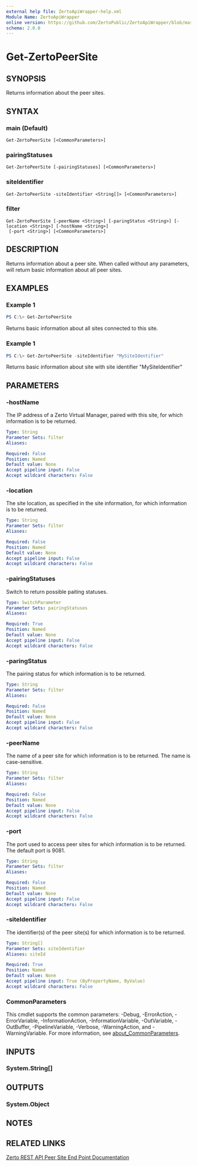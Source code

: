 ```yaml
---
external help file: ZertoApiWrapper-help.xml
Module Name: ZertoApiWrapper
online version: https://github.com/ZertoPublic/ZertoApiWrapper/blob/master/docs/Get-ZertoPeerSite.md
schema: 2.0.0
---
```


# Get-ZertoPeerSite

## SYNOPSIS
Returns information about the peer sites.

## SYNTAX

### main (Default)
```
Get-ZertoPeerSite [<CommonParameters>]
```

### pairingStatuses
```
Get-ZertoPeerSite [-pairingStatuses] [<CommonParameters>]
```

### siteIdentifier
```
Get-ZertoPeerSite -siteIdentifier <String[]> [<CommonParameters>]
```

### filter
```
Get-ZertoPeerSite [-peerName <String>] [-paringStatus <String>] [-location <String>] [-hostName <String>]
 [-port <String>] [<CommonParameters>]
```

## DESCRIPTION
Returns information about a peer site. When called without any parameters, will return basic information about all peer sites.

## EXAMPLES

### Example 1
```powershell
PS C:\> Get-ZertoPeerSite
```

Returns basic information about all sites connected to this site.

### Example 1
```powershell
PS C:\> Get-ZertoPeerSite -siteIdentifier "MySiteIdentifier"
```

Returns basic information about site with site identifier "MySiteIdentifier"

## PARAMETERS

### -hostName
The IP address of a Zerto Virtual Manager, paired with this site, for which information is to be returned.

```yaml
Type: String
Parameter Sets: filter
Aliases:

Required: False
Position: Named
Default value: None
Accept pipeline input: False
Accept wildcard characters: False
```

### -location
The site location, as specified in the site information, for which information is to be returned.

```yaml
Type: String
Parameter Sets: filter
Aliases:

Required: False
Position: Named
Default value: None
Accept pipeline input: False
Accept wildcard characters: False
```

### -pairingStatuses
Switch to return possible paiting statuses.

```yaml
Type: SwitchParameter
Parameter Sets: pairingStatuses
Aliases:

Required: True
Position: Named
Default value: None
Accept pipeline input: False
Accept wildcard characters: False
```

### -paringStatus
The pairing status for which information is to be returned.

```yaml
Type: String
Parameter Sets: filter
Aliases:

Required: False
Position: Named
Default value: None
Accept pipeline input: False
Accept wildcard characters: False
```

### -peerName
The name of a peer site for which information is to be returned.
The name is case-sensitive.

```yaml
Type: String
Parameter Sets: filter
Aliases:

Required: False
Position: Named
Default value: None
Accept pipeline input: False
Accept wildcard characters: False
```

### -port
The port used to access peer sites for which information is to be returned.
The default port is 9081.

```yaml
Type: String
Parameter Sets: filter
Aliases:

Required: False
Position: Named
Default value: None
Accept pipeline input: False
Accept wildcard characters: False
```

### -siteIdentifier
The identifier(s) of the peer site(s) for which information is to be returned.

```yaml
Type: String[]
Parameter Sets: siteIdentifier
Aliases: siteId

Required: True
Position: Named
Default value: None
Accept pipeline input: True (ByPropertyName, ByValue)
Accept wildcard characters: False
```

### CommonParameters
This cmdlet supports the common parameters: -Debug, -ErrorAction, -ErrorVariable, -InformationAction, -InformationVariable, -OutVariable, -OutBuffer, -PipelineVariable, -Verbose, -WarningAction, and -WarningVariable. For more information, see [about_CommonParameters](http://go.microsoft.com/fwlink/?LinkID=113216).

## INPUTS

### System.String[]
## OUTPUTS

### System.Object
## NOTES

## RELATED LINKS

[Zerto REST API Peer Site End Point Documentation](http://s3.amazonaws.com/zertodownload_docs/Latest/Zerto%20Virtual%20Replication%20Zerto%20Virtual%20Manager%20%28ZVM%29%20-%20vSphere%20Online%20Help/RestfulAPIs/StatusAPIs.5.038.html#)

